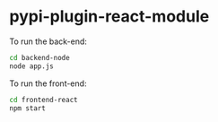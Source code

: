 # pypi-plugin-react-module

To run the back-end:
```bash
cd backend-node
node app.js
```

To run the front-end:

```bash
cd frontend-react
npm start
```
